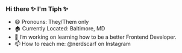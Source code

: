 ### Hi there ✨ I'm Tiph ✨

- 😄 Pronouns: They/Them only
- 🏠 Currently Located: Baltimore, MD
- 🔭 I’m working on learning how to be a better Frontend Developer.
- 📫 How to reach me: @nerdscarf on Instagram
